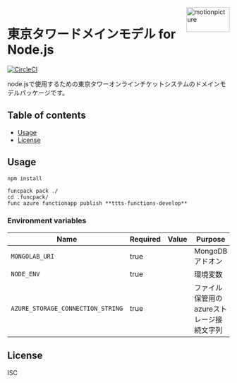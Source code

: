 <img src="https://motionpicture.jp/images/common/logo_01.svg" alt="motionpicture" title="motionpicture" align="right" height="56" width="98"/>

# 東京タワードメインモデル for Node.js

[![CircleCI](https://circleci.com/gh/motionpicture/ttts-domain.svg?style=svg&circle-token=2659057577162e85a2d91f193282f94ac7780afc)](https://circleci.com/gh/motionpicture/ttts-domain)

node.jsで使用するための東京タワーオンラインチケットシステムのドメインモデルパッケージです。


## Table of contents

* [Usage](#usage)
* [License](#license)


## Usage

```shell
npm install

funcpack pack ./
cd .funcpack/
func azure functionapp publish **ttts-functions-develop**
```

### Environment variables

| Name                              | Required | Value         | Purpose                         |
| --------------------------------- | -------- | ------------- | ------------------------------- |
| `MONGOLAB_URI`                    | true     |               | MongoDBアドオン                   |
| `NODE_ENV`                        | true     |               | 環境変数                          |
| `AZURE_STORAGE_CONNECTION_STRING` | true     |               | ファイル保管用のazureストレージ接続文字列 |


## License

ISC
